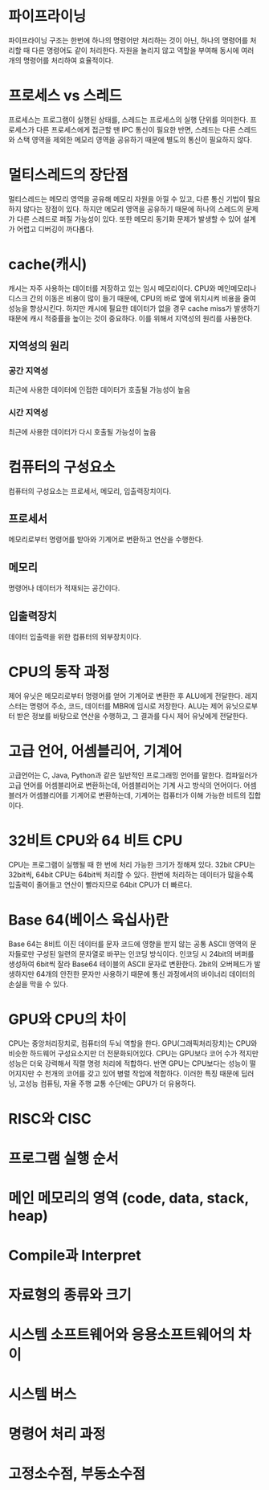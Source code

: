 # 파이프라이닝

파이프라이닝 구조는 한번에 하나의 명령어만 처리하는 것이 아닌, 하나의 명령어를 처리할 때 다른 명령어도 같이 처리한다.
자원을 놀리지 않고 역할을 부여해 동시에 여러 개의 명령어를 처리하여 효율적이다. 

# 프로세스 vs 스레드

프로세스는 프로그램이 실행된 상태를, 스레드는 프로세스의 실행 단위를 의미한다. 프로세스가 다른 프로세스에게 접근할 땐 IPC 통신이 필요한 반면, 스레드는 다른 스레드와 스택 영역을 제외한 메모리 영역을 공유하기 때문에 별도의 통신이 필요하지 않다.
# 멀티스레드의 장단점

멀티스레드는 메모리 영역을 공유해 메모리 자원을 아낄 수 있고, 다른 통신 기법이 필요하지 않다는 장점이 있다. 하지만 메모리 영역을 공유하기 때문에 하나의 스레드의 문제가 다른 스레드로 퍼질 가능성이 있다. 또한 메모리 동기화 문제가 발생할 수 있어 설계가 어렵고 디버깅이 까다롭다.
# cache(캐시)

캐시는 자주 사용하는 데이터를 저장하고 있는 임시 메모리이다. CPU와 메인메모리나 디스크 간의 이동은 비용이 많이 들기 때문에, CPU의 바로 옆에 위치시켜 비용을 줄여 성능을 향상시킨다. 하지만 캐시에 필요한 데이터가 없을 경우 cache miss가 발생하기 때문에 캐시 적중률을 높이는 것이 중요하다. 이를 위해서 지역성의 원리를 사용한다.

## 지역성의 원리

### 공간 지역성

최근에 사용한 데이터에 인접한 데이터가 호출될 가능성이 높음

### 시간 지역성

최근에 사용한 데이터가 다시 호출될 가능성이 높음

# 컴퓨터의 구성요소

컴퓨터의 구성요소는 프로세서, 메모리, 입출력장치이다.

## 프로세서

메모리로부터 명령어를 받아와 기계어로 변환하고 연산을 수행한다.

## 메모리

명령어나 데이터가 적재되는 공간이다.

## 입출력장치

데이터 입출력을 위한 컴퓨터의 외부장치이다.
# CPU의 동작 과정

제어 유닛은 메모리로부터 명령어를 얻어 기계어로 변환한 후 ALU에게 전달한다. 레지스터는 명령어 주소, 코드, 데이터를 MBR에 임시로 저장한다. ALU는 제어 유닛으로부터 받은 정보를 바탕으로 연산을 수행하고, 그 결과를 다시 제어 유닛에게 전달한다.
# 고급 언어, 어셈블리어, 기계어

고급언어는 C, Java, Python과 같은 일반적인 프로그래밍 언어를 말한다. 컴파일러가 고급 언어를 어셈블리어로 변환하는데, 어셈블리어는 기계 사고 방식의 언어이다. 어셈블러가 어셈블리어를 기계어로 변환하는데, 기계어는 컴퓨터가 이해 가능한 비트의 집합이다.
# 32비트 CPU와 64 비트 CPU

CPU는 프로그램이 실행될 때 한 번에 처리 가능한 크기가 정해져 있다. 32bit CPU는 32bit씩, 64bit CPU는 64bit씩 처리할 수 있다. 한번에 처리하는 데이터가 많을수록 입출력이 줄어들고 연산이 빨라지므로 64bit CPU가 더 빠르다.
# Base 64(베이스 육십사)란

Base 64는 8비트 이진 데이터를 문자 코드에 영향을 받지 않는 공통 ASCII 영역의 문자들로만 구성된 일련의 문자열로 바꾸는 인코딩 방식이다.
인코딩 시 24bit의 버퍼를 생성하여 6bit씩 잘라 Base64 테이블의 ASCII 문자로 변환한다.
2bit의 오버페드가 발생하지만 64개의 안전한 문자만 사용하기 때문에 통신 과정에서의 바이너리 데이터의 손실을 막을 수 있다.
# GPU와 CPU의 차이

CPU는 중앙처리장치로, 컴퓨터의 두뇌 역할을 한다. GPU(그래픽처리장치)는 CPU와 비슷한 하드웨어 구성요소지만 더 전문화되어있다.
CPU는 GPU보다 코어 수가 적지만 성능은 더욱 강력해서 직렬 명령 처리에 적합하다. 반면 GPU는 CPU보다는 성능이 떨어지지만 수 천개의 코어를 갖고 있어 병렬 작업에 적합하다. 
이러한 특징 때문에 딥러닝, 고성능 컴퓨팅, 자율 주행 교통 수단에는 GPU가 더 유용하다.
# RISC와 CISC

# 프로그램 실행 순서

# 메인 메모리의 영역 (code, data, stack, heap)

# Compile과 Interpret

# 자료형의 종류와 크기

# 시스템 소프트웨어와 응용소프트웨어의 차이

# 시스템 버스

# 명령어 처리 과정

# 고정소수점, 부동소수점

